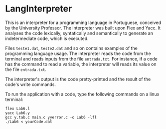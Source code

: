 # LangInterpreter
This is an interpreter for a programming language in Portuguese, conceived by the University Professor. The interpreter was built upon Flex and Yacc. It analyses the code lexically, syntatically and semantically to generate an indetermediate code, which is executed.

Files `teste1.dat`, `teste2.dat` and so on contains examples of the programming language usage. The interpreter reads the code from the terminal and reads inputs from the file `entrada.txt`. For instance, if a code has the command to read a variable, the interpreter will reads its value on the file `entrada.txt`.

The interpreter's output is the code pretty-printed and the result of the code's write commands.

To run the application with a code, type the following commands on a linux terminal:

```
flex Lab6.l
yacc Lab6.y
gcc y.tab.c main.c yyerror.c -o Lab6 -lfl
./Lab6 < yourCode.dat
```
